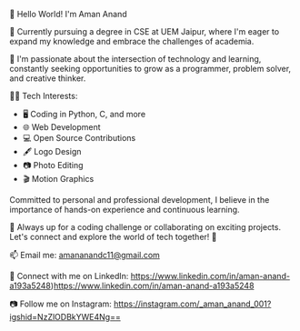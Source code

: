 👋 Hello World! I'm Aman Anand

📖 Currently pursuing a degree in CSE at UEM Jaipur, where I'm eager to expand my knowledge and embrace the challenges of academia.

🚀 I'm passionate about the intersection of technology and learning, constantly seeking opportunities to grow as a programmer, problem solver, and creative thinker.

👨‍💻 Tech Interests:
- 🖥️ Coding in Python, C, and more
- 🌐 Web Development
- 💻 Open Source Contributions
- 🖋️ Logo Design
- 📷 Photo Editing
- 🎬 Motion Graphics

Committed to personal and professional development, I believe in the importance of hands-on experience and continuous learning.

📝 Always up for a coding challenge or collaborating on exciting projects. Let's connect and explore the world of tech together! 📩

📫 Email me: amananandc11@gmail.com

🔗 Connect with me on LinkedIn: https://www.linkedin.com/in/aman-anand-a193a5248)https://www.linkedin.com/in/aman-anand-a193a5248

📷 Follow me on Instagram: https://instagram.com/_aman_anand_001?igshid=NzZlODBkYWE4Ng==
